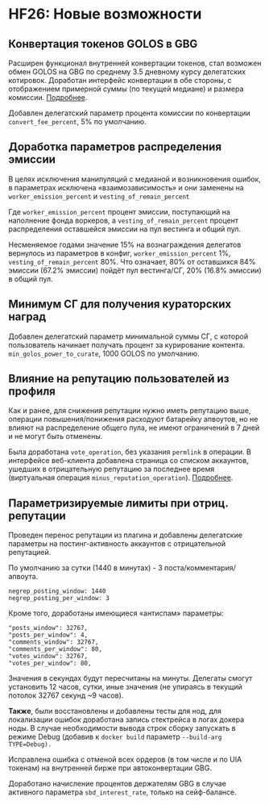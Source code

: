 # HF26: Новые возможности

## **Конвертация токенов GOLOS в GBG**

Расширен функционал внутренней конвертации токенов, стал возможен обмен GOLOS на GBG по среднему 3.5 дневному курсу делегатских котировок. Доработан интерфейс конвертации в обе стороны, с отображением примерной суммы \(по текущей медиане\) и размера комиссии. [Подробнее](https://golos.id/ru--golos/@lex/osnovnye-izmeneniya-26khf-uzhe-v-testovoi-seti).

Добавлен делегатский параметр процента комиссии по конвертации `convert_fee_percent`, 5% по умолчанию.

## **Доработка параметров распределения эмиссии**

В целях исключения манипуляций с медианой и возникновения ошибок, в параметрах исключена «взаимозависимость» и они заменены на `worker_emission_percent` и `vesting_of_remain_percent`

Где `worker_emission_percent` процент эмиссии, поступающий на наполнение фонда воркеров, а `vesting_of_remain_percent` процент распределения оставшейся эмиссии на пул вестинга и общий пул.

Несменяемое годами значение 15% на вознаграждения делегатов вернулось из параметров в конфиг, `worker_emission_percent` 1%, `vesting_of_remain_percent` 80%. Что означает, 80% от оставшихся 84% эмиссии \(67.2% эмиссии\) пойдёт пул вестинга/СГ, 20% \(16.8% эмиссии\) в общий пул.

## **Минимум СГ для получения кураторских наград**

Добавлен делегатский параметр минимальной суммы СГ, с которой пользователь начинает получать процент за курирование контента. `min_golos_power_to_curate`, 1000 GOLOS по умолчанию.

## **Влияние на репутацию пользователей из профиля**

Как и ранее, для снижения репутации нужно иметь репутацию выше, операции повышения/понижения расходуют батарейку апвоутов, но не влияют на распределение общего пула, не имеют ограничений в 7 дней и не могут быть отменены.

Была доработана `vote_operation`, без указания `permlink` в операции. В интерфейсе веб-клиента добавлена страница со списком аккаунтов, ушедших в отрицательную репутацию за поcледнее время \(виртуальная операция `minus_reputation_operation`\). [Подробнее](https://golos.id/ru--golos/@lex/osnovnye-izmeneniya-26khf-uzhe-v-testovoi-seti).

## **Параметризируемые лимиты при отриц. репутации**

Проведен перенос репутации из плагина и добавлены делегатские параметры на постинг-активность аккаунтов с отрицательной репутацией.

По умолчанию за сутки \(1440 в минутах\) - 3 поста/комментария/апвоута.

`negrep_posting_window: 1440`  
`negrep_posting_per_window: 3`

Кроме того, доработаны имеющиеся «антиспам» параметры:

```text
"posts_window": 32767,
"posts_per_window": 4,
"comments_window": 32767,
"comments_per_window": 80,
"votes_window": 32767,
"votes_per_window": 80,
```

Значения в секундах будут пересчитаны на минуты. Делегаты смогут установить 12 часов, сутки, иные значения \(не упираясь в текущий потолок 32767 секунд ~9 часов\).

**Также**, были восстановлены и добавлены тесты для нод, для локализации ошибок доработана запись стектрейса в логах докера ноды. В случае необходимости вывода строк сборку запускать в режиме Debug \(добавив к `docker build` параметр `--build-arg TYPE=Debug).`

Исправлена ошибка с отменой всех ордеров \(в том числе и по UIA токенам\) на внутренней бирже при автоконвертации GBG.

Доработано начисление процентов держателям GBG в случае активного параметра `sbd_interest_rate`, только на сейф-балансе.

